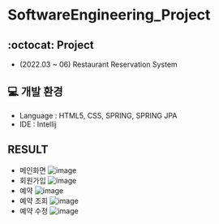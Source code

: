 # SoftwareEngineering_Project

## :octocat: Project
- (2022.03 ~ 06) Restaurant Reservation System
## :computer: 개발 환경
- Language : HTML5, CSS, SPRING, SPRING JPA
- IDE : Intellij
## RESULT
  - 메인화면
  ![image](https://github.com/limbaba1120/SoftwareEngineering_Project/assets/102224840/82a993b8-6590-4576-8b97-2596245f9398)
  - 회원가입
  ![image](https://github.com/limbaba1120/SoftwareEngineering_Project/assets/102224840/8a126b18-6fae-4f1b-ad9e-d51d66645541)
  - 예약
  ![image](https://github.com/limbaba1120/SoftwareEngineering_Project/assets/102224840/2d1263d3-59e0-43ef-877e-301fc9ad3fe2)
  - 예약 조회
  ![image](https://github.com/limbaba1120/SoftwareEngineering_Project/assets/102224840/e458e437-59c7-4776-9b96-5114a4d6f44d)
  - 예약 수정
  ![image](https://github.com/limbaba1120/SoftwareEngineering_Project/assets/102224840/0934ffd9-b1d3-4312-8afe-312ef09c66bd)


